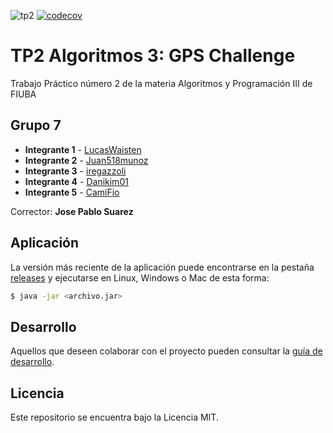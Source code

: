 ![tp2](https://github.com/TP2Algo3FIUBA/tp2/actions/workflows/build.yml/badge.svg) [![codecov](https://codecov.io/gh/TP2Algo3FIUBA/tp2/branch/master/graph/badge.svg)](https://codecov.io/gh/TP2Algo3FIUBA/tp2)

# TP2 Algoritmos 3: GPS Challenge 

Trabajo Práctico número 2 de la materia Algoritmos y Programación III de FIUBA

## Grupo 7

* **Integrante 1** - [LucasWaisten](https://github.com/LucasWaisten)
* **Integrante 2** - [Juan518munoz](https://github.com/juan518munoz)
* **Integrante 3** - [iregazzoli](https://github.com/iregazzoli)
* **Integrante 4** - [Danikim01](https://github.com/Danikim01)
* **Integrante 5** - [CamiFio](https://github.com/CamiFio)

Corrector: **Jose Pablo Suarez**

## Aplicación

La versión más reciente de la aplicación puede encontrarse en la pestaña [releases](https://github.com//releases/latest) y ejecutarse en Linux, Windows o Mac de esta forma:

```bash
$ java -jar <archivo.jar>
```

## Desarrollo

Aquellos que deseen colaborar con el proyecto pueden consultar la [guía de desarrollo](./docs/Desarrollo.md).

## Licencia

Este repositorio se encuentra bajo la Licencia MIT.
